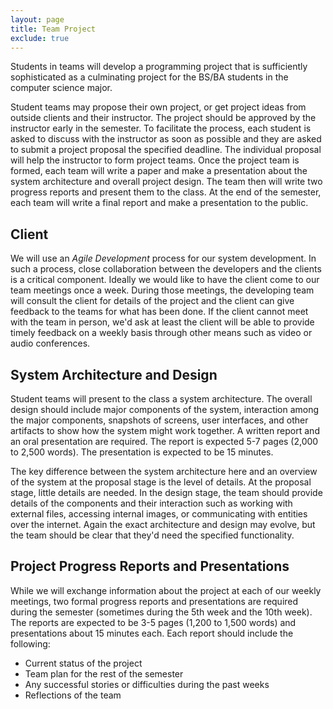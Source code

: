```yaml
---
layout: page
title: Team Project
exclude: true
---
```


Students in teams will develop a programming project that is sufficiently sophisticated as a culminating project for the BS/BA students in the computer science major.

Student teams may propose their own project, or get project ideas from outside clients and their instructor. The project should be approved by the instructor early in the semester. To facilitate the process, each student is asked to discuss with the instructor as soon as possible and they are asked to submit a project proposal the specified deadline. The individual proposal will help the instructor to form project teams. Once the project team is formed, each team will write a paper and make a presentation about the system architecture and overall project design. The team then will write two progress reports and present them to the class. At the end of the semester, each team will write a final report and make a presentation to the public.

## Client
We will use an _Agile Development_ process for our system development. In such a process, close collaboration between the developers and the clients is a critical component. Ideally we would like to have the client come to our team meetings once a week. During those meetings, the developing team will consult the client for details of the project and the client can give feedback to the teams for what has been done. If the client cannot meet with the team in person, we'd ask at least the client will be able to provide timely feedback on a weekly basis through other means such as video or audio conferences.

## System Architecture and Design
Student teams will present to the class a system architecture. The overall design should include major components of the system, interaction among the major components, snapshots of screens, user interfaces, and other artifacts to show how the system might work together. A written report and an oral presentation are required. The report is expected 5-7 pages (2,000 to 2,500 words). The presentation is expected to be 15 minutes.

The key difference between the system architecture here and an overview of the system at the proposal stage is the level of details. At the proposal stage, little details are needed. In the design stage, the team should provide details of the components and their interaction such as working with external files, accessing internal images, or communicating with entities over the internet. Again the exact architecture and design may evolve, but the team should be clear that they'd need the specified functionality.

## Project Progress Reports and Presentations
While we will exchange information about the project at each of our weekly meetings, two formal progress reports and presentations are required during the semester (sometimes during the 5th week and the 10th week). The reports are expected to be 3-5 pages (1,200 to 1,500 words) and presentations about 15 minutes each. Each report should include the following:

- Current status of the project
- Team plan for the rest of the semester
- Any successful stories or difficulties during the past weeks
- Reflections of the team
